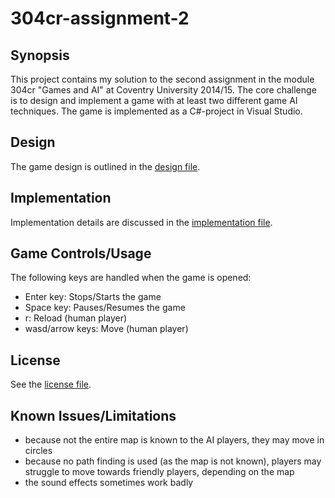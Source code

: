 # 304cr-assignment-2

## Synopsis
This project contains my solution to the second assignment in the module 304cr "Games and AI" at Coventry University 2014/15. The core challenge is to design and implement a game with at least two different game AI techniques. The game is implemented as a C#-project in Visual Studio.

## Design
The game design is outlined in the [design file](https://github.com/furgerf/304cr-assignment-2/blob/master/DESIGN.md).

## Implementation
Implementation details are discussed in the [implementation file](https://github.com/furgerf/304cr-assignment-2/blob/master/IMPLEMENTATION.md).

## Game Controls/Usage
The following keys are handled when the game is opened:

- Enter key: Stops/Starts the game
- Space key: Pauses/Resumes the game
- r: Reload (human player)
- wasd/arrow keys: Move (human player)

## License
See the [license file](https://github.com/furgerf/304cr-assignment-2/blob/master/LICENSE.md).

## Known Issues/Limitations
- because not the entire map is known to the AI players, they may move in circles
- because no path finding is used (as the map is not known), players may struggle to move towards friendly players, depending on the map
- the sound effects sometimes work badly


